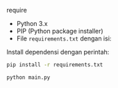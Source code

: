require
- Python 3.x
- PIP (Python package installer)
- File `requirements.txt` dengan isi:

Install dependensi dengan perintah:
 ```bash
 pip install -r requirements.txt

python main.py

